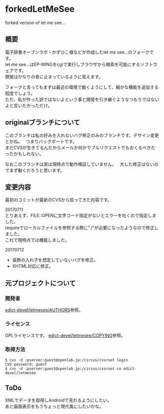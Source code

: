 # forkedLetMeSee
forked version of let me see...

## 概要
電子辞書オープンラボ・かずひこ様などが作成したlet me see...のフォークです。  
let me see...はEP-WINGをcgiで実行しブラウザから検索を可能にするソフトウェアです。  
開発はかなりの昔に止まっているように見えます。

フォークと言ってもまずは最近の環境で動くようにして、細かな機能を追加する程度でしょう。  
ただ、私が作った訳ではないよという事と開発を引き継ぐようなつもりではないよと言いたかっただけ。

## originalブランチについて
このブランチは私の好みを入れないバグ修正のみのブランチです。デザイン変更とかね。  
つまりバックポートです。  
まだCVSが生きてるんだからメールか何かでプルリクエストでもおくるべきだったかもしれない。

なおこのブランチは実は現時点で動作検証していません。  
大した修正はないのでまず動くだろうと思います。

## 変更内容
最初のコミットが最新のCVSから拾ってきた内容です。

20170711  
とりあえず、FILE::OPENに文字コード指定がないとエラーを吐くので指定しました。  
requireでローカルファイルを参照する際に"./"が必要になったようなので修正しました。  
これで現時点では機能しました。

20170712  
* 装飾の入れ子を想定していないバグを修正。
* XHTML対応に修正。

## 元プロジェクトについて
### 開発者
[edict-devel/letmesee/AUTHORS](edict-devel/letmesee/AUTHORS)参照。
### ライセンス
GPLライセンスです。
[edict-devel/letmesee/COPYING](edict-devel/letmesee/COPYING)参照。
### 取得方法
```
$ cvs -d :pserver:guest@openlab.jp:/circus/cvsroot login
CVS password: guest
$ cvs -d :pserver:guest@openlab.jp:/circus/cvsroot co edict-devel/letmesee
```
## ToDo
XMLでデータを取得しAndroidで見れるようにしたい。  
あと画面表示をもうちょっと現代風にしたいかな。
